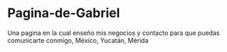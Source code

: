 # Pagina-de-Gabriel
Una pagina en la cual enseño mis negocios y contacto para que puedas comunicarte conmigo, México, Yucatán, Mérida
